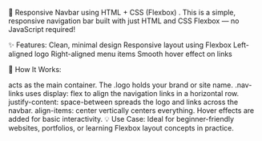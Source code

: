 🧭 Responsive Navbar using HTML + CSS (Flexbox) . This is a simple, responsive navigation bar built with just HTML and CSS Flexbox — no JavaScript required!

✨ Features: Clean, minimal design Responsive layout using Flexbox Left-aligned logo Right-aligned menu items Smooth hover effect on links

🔧 How It Works:

acts as the main container. The .logo holds your brand or site name. .nav-links uses display: flex to align the navigation links in a horizontal row. justify-content: space-between spreads the logo and links across the navbar. align-items: center vertically centers everything. Hover effects are added for basic interactivity.
💡 Use Case: Ideal for beginner-friendly websites, portfolios, or learning Flexbox layout concepts in practice.
